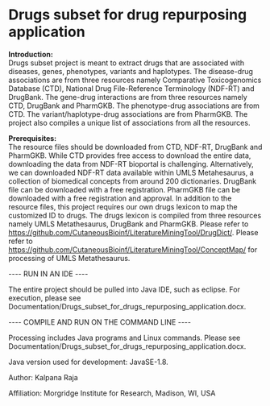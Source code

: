 # **Drugs subset for drug repurposing application**

**Introduction:**    
Drugs subset project is meant to extract drugs that are associated with diseases, genes, phenotypes, variants and haplotypes. The disease-drug associations are from three resources namely Comparative Toxicogenomics Database (CTD), National Drug File-Reference Terminology (NDF-RT) and DrugBank. The gene-drug interactions are from three resources namely CTD, DrugBank and PharmGKB. The phenotype-drug associations are from CTD. The variant/haplotype-drug associations are from PharmGKB. The project also compiles a unique list of associations from all the resources.

**Prerequisites:**   
The resource files should be downloaded from CTD, NDF-RT, DrugBank and PharmGKB. While CTD provides free access to download the entire data, downloading the data from NDF-RT bioportal is challenging. Alternatively, we can downloaded NDF-RT data available within UMLS Metahesaurus, a collection of biomedical concepts from around 200 dictionaries. DrugBank file can be downloaded with a free registration. PharmGKB file can be downloaded with a free registration and approval. In addition to the resource files, this project requires our own drugs lexicon to map the customized ID to drugs. The drugs lexicon is compiled from three resources namely UMLS Metathesaurus, DrugBank and PharmGKB. Please refer to https://github.com/CutaneousBioinf/LiteratureMiningTool/DrugDict/. Please refer to https://github.com/CutaneousBioinf/LiteratureMiningTool/ConceptMap/ for processing of UMLS Metathesaurus. 

---- RUN IN AN IDE ----   

The entire project should be pulled into Java IDE, such as eclipse. For execution, please see Documentation/Drugs_subset_for_drugs_repurposing_application.docx.   

---- COMPILE AND RUN ON THE COMMAND LINE ----   

Processing includes Java programs and Linux commands. Please see Documentation/Drugs_subset_for_drugs_repurposing_application.docx.   

Java version used for development: JavaSE-1.8.  

Author: Kalpana Raja  

Affiliation: Morgridge Institute for Research, Madison, WI, USA
